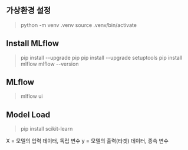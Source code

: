 ## 가상환경 설정
> python -m venv .venv
> source .venv/bin/activate

## Install MLflow
> pip install --upgrade pip
> pip install --upgrade setuptools
> pip install mlflow
> mlflow --version

## MLflow
> mlflow ui

## Model Load
> pip install scikit-learn

X = 모델의 입력 데이터, 독립 변수
y = 모델의 출력(타겟) 데이터, 종속 변수